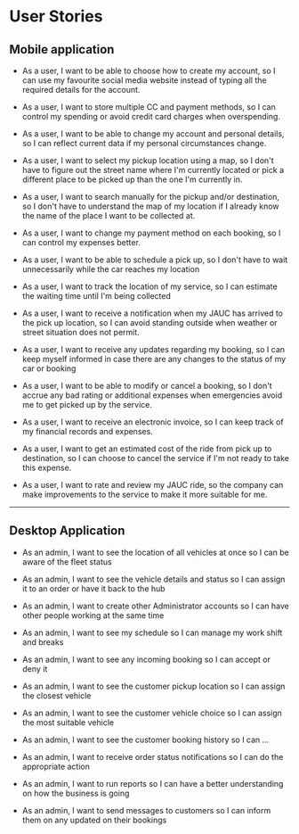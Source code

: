 # User Stories

## Mobile application

- As a user, I want to be able to choose how to create my account, so I can use my favourite social media website instead of typing all the required details for the account.

- As a user, I want to store multiple CC and payment methods, so I can control my spending or avoid credit card charges when overspending.

- As a user, I want to be able to change my account and personal details, so I can reflect current data if my personal circumstances change.

- As a user, I want to select my pickup location using a map, so I don't have to figure out the street name where I'm currently located or pick a different place to be picked up than the one I'm currently in.

- As a user, I want to search manually for the pickup and/or destination, so I don't have to understand the map of my location if I already know the name of the place I want to be collected at.

- As a user, I want to change my payment method on each booking, so I can control my expenses better.

- As a user, I want to be able to schedule a pick up, so I don't have to wait unnecessarily while the car reaches my location

- As a user, I want to track the location of my service, so I can estimate the waiting time until I'm being collected

- As a user, I want to receive a notification when my JAUC has arrived to the pick up location, so I can avoid standing outside when weather or street situation does not permit.

- As a user, I want to receive any updates regarding my booking, so I can keep myself informed in case there are any changes to the status of my car or booking

- As a user, I want to be able to modify or cancel a booking, so I don't accrue any bad rating or additional expenses when emergencies avoid me to get picked up by the service.

- As a user, I want to receive an electronic invoice, so I can keep track of my financial records and expenses.

- As a user, I want to get an estimated cost of the ride from pick up to destination, so I can choose to cancel the service if I'm not ready to take this expense.

- As a user, I want to rate and review my JAUC ride, so the company can make improvements to the service to make it more suitable for me.

---

## Desktop Application

- As an admin, I want to see the location of all vehicles at once so I can be aware of the fleet status

- As an admin, I want to see the vehicle details and status so I can assign it to an order or have it back to the hub

- As an admin, I want to create other Administrator accounts so I can have other people working at the same time

- As an admin, I want to see my schedule so I can manage my work shift and breaks

- As an admin, I want to see any incoming booking so I can accept or deny it

- As an admin, I want to see the customer pickup location so I can assign the closest vehicle

- As an admin, I want to see the customer vehicle choice so I can assign the most suitable vehicle

- As an admin, I want to see the customer booking history so I can …

- As an admin, I want to receive order status notifications so I can do the appropriate action

- As an admin, I want to run reports so I can have a better understanding on how the business is going

- As an admin, I want to send messages to customers so I can inform them on any updated on their bookings



